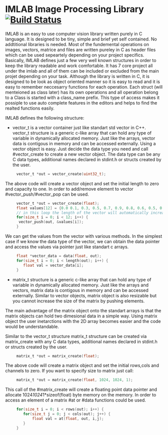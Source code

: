 # IMLAB Image Processing Library [![Build Status](https://github.com/cescript/imlab_library/actions/workflows/cmake.yml/badge.svg)](https://github.com/cescript/imlab_library/actions/workflows/cmake.yml)

IMLAB is an easy to use computer vision library written purely in C language.
It is designed to be tiny, simple and brief yet self contained. No addtitional libraries is needed. Most of the fundemental operations on images, vectors, matrice and files are written pureley in C as header files which can be used sepeartely depending on your project specifics.
Basically, IMLAB defines just a few very well known structures in order to keep the library readable and work comfortable. It has 7 core project all under the imlab and all of them can be included or excluded from the main projet depending on your task.
Although the library is written in C, it is designed to be look as object oriented manner so it is easy to read and it is easy to remember neccesarry functions for each operation. Each struct (will menteioned as class later) has its own operations and all operation belong to a Class is started with a class_name prefix. This type of access makes it possiple to use auto complete features in the editors and helps to find the realted functions
easily.

IMLAB defines the following structure:
- vector_t is a vector container just like standart std vector in C++. vector_t structure is a generic c-like array that can hold any type of variable in dynamically allocated memory.
Just like the arrays, vector data is contigous in memory and can be accessed externally.
Using a vector object is easy. Just decide the data type you need and call #vector_create to create a new vector object.
The data type can be any C data types, additional names declared in stdint.h or structs created by the user.
```C
     vector_t *out = vector_create(uint32_t);
```
The above code will create a vector object and set the initial length to zero and capacity to one.
In order to add/remove element to vector #vector_push/#vector_pop can be used.
```C
     vector_t *out = vector_create(float);
     float values[12] = {0.0 0.1, 0.3, 0.5, 0.7, 0.9, 0.8, 0.6, 0.5, 0.4, 0.2, 0.0};
     // in this loop the length of the vector will automatically increase up to 12.
     for(size_t i = 0; i < 12; i++) {
      vector_push(out, &values[i]);
     }
```
We can get the values from the vector with various methods. In the simplest case if we know the data type of the vector, we can obtain the data pointer and access the values via pointer just like standart c arrays.
```C
     float *vector_data = data(float, out);
     for(size_t i = 0; i < length(out); i++) {
        float val = vector_data[i];
     }
```
- matrix_t structure is a generic c-like array that can hold any type of variable in dynamically allocated memory. Just like the arrays and vectors, matrix data is contigous in memory and can be accessed externally. Similar to vector objects, matrix object is also resizable but you cannot increase the size of the matrix by pushing elements.

The main advantage of the matrix object onto the standart arrays is that the matrix objects can hold two dimesional data in a simple way. Using matrix object the user inetarctions with the 2D array becomes easier and the code would be understandable.

Similar to the vector_t structure matrix_t structure can be created via matrix_create with any C data types, additional names declared in stdint.h or structs created by the user.
```C
     matrix_t *out = matrix_create(float);
```
The above code will create a matrix object and set the initial rows,cols and channels to zero.
If you want to specify size to matrix just call:
```C
     matrix_t *out = matrix_create(float, 1024, 1024, 1);
```
This call of the #matrix_create will create a floating point data pointer and allocate 1024*1024*1*sizeof(float) byte memory on the memory. In order to access an element of a matrix #at or #data functions could be used.
```C
     for(size_t i = 0; i < rows(out); i++) {
        for(size_t j = 0; j < cols(out); j++) {
            float val = at(float, out, i,j);
        }
     }
```
